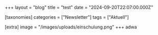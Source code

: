 +++
layout = "blog"
title = "test"
date = "2024-09-20T22:07:00.000Z"

[taxonomies]
categories = ["Newsletter"]
tags = ["Aktuell"]

[extra]
image = "/images/uploads/einschulung.png"
+++
adwa
